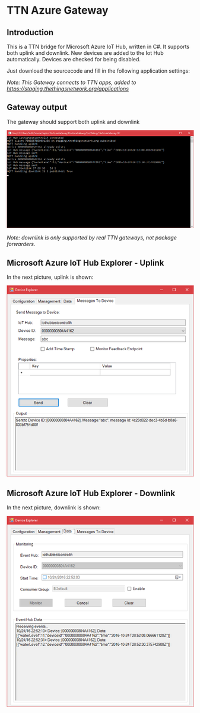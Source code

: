 # TTN Azure Gateway

## Introduction

This is a TTN bridge for Microsoft Azure IoT Hub, written in C#. It supports both uplink and downlink. New devices are added to the Iot Hub automatically. Devices are checked for being disabled.

Just download the sourcecode and fill in the following application settings:

  <appSettings>
    <add key="BrokerHostName" value="staging.thethingsnetwork.org" />
    <add key="Username" value="[TTN App EUI]" />
    <add key="Password" value="[TTN App Access Key]" />
    <add key="DeviceKeyKind" value="Primary" />
    <add key="Topic" value="#" />
    <add key="IotHubName" value ="[iothub name]" />
    <add key="ConnectionString" value="HostName=[iothub name].azure-devices.net;SharedAccessKeyName=iothubowner;SharedAccessKey=[shared access key]" />
  </appSettings>

*Note: This Gateway connects to TTN apps, added to https://staging.thethingsnetwork.org/applications*

## Gateway output

The gateway should support both uplink and downlink

![alt tag](img/Gateway.png)

*Note: downlink is only supported by real TTN gateways, not package forwarders.* 

## Microsoft Azure IoT Hub Explorer - Uplink

In the next picture, uplink is shown:

![alt tag](img/IotHubExplorer-uplink.png)

## Microsoft Azure IoT Hub Explorer - Downlink

In the next picture, downlink is shown:

![alt tag](img/IotHubExplorer-downlink.png)